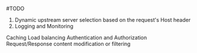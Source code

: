 #TODO

1. Dynamic upstream server selection based on the request's Host header
2. Logging and Monitoring

Caching
Load balancing
Authentication and Authorization
Request/Response content modification or filtering
